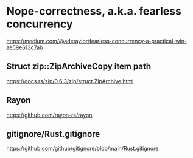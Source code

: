 # Nope-correctness, a.k.a. fearless concurrency

<https://medium.com/@adetaylor/fearless-concurrency-a-practical-win-ae59e613c7ab>

## Struct zip::ZipArchiveCopy item path

<https://docs.rs/zip/0.6.3/zip/struct.ZipArchive.html>

## Rayon

<https://github.com/rayon-rs/rayon>

## gitignore/Rust.gitignore

<https://github.com/github/gitignore/blob/main/Rust.gitignore>
